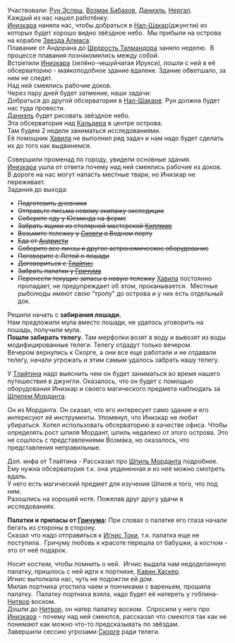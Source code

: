 Участвовали: [Рун Эспеш](Персонажи%20игроков/Рун%20Эспеш.md), [Возмак Бабахов](Персонажи%20игроков/Возмак%20Бабахов.md), [Даниэль](Персонажи%20игроков/Даниэль.md), [Нергал](Персонажи%20игроков/Нергал.md).  
Каждый из нас нашел работёнку.  
[Инизкара](НИПы/Инизкара.md) наняла нас, чтобы добраться в [Нал-Шакар](Места/Анкорато/Нал-Шакар.md)(джунгли) из которых будет хорошо видно звёздное небо.  
Мы прибыли на острова на корабле [Звезда Алмаса](Места/Анкорато/Звезда%20Алмаса.md).  
Плавание от Андорана до [Щедрость Талмандора](Места/Анкорато/Щедрость%20Талмандора/Щедрость%20Талмандора.md) заняло неделю.  
В процессе плавания познакомились между собой.  
Встретили [Инизкара](НИПы/Инизкара.md) (зелёно-чешуйчатая Ирукси), пошли с ней в её обсерваторию -  маякоподобное здание вдалеке. Здание обветшало, за ним не следят.  
Над ней смеялись рабочие доков.   
Через пару дней будет затмение, наши задачи:  
Добраться до другой обсерватории в [Нал-Шакаре](Места/Анкорато/Нал-Шакар.md). Рун должна будет нас туда провести.  
[Даниэль](Персонажи%20игроков/Даниэль.md) будет рисовать звёздное небо.  
Эта обсерватория над [Кальдера](Места/Анкорато/Кальдера.md) в центре острова.  
Там будем 2 недели заниматься исследованиями.  
Её помощник [Хавила](НИПы/НИПы%20в%20Щедрости%20Талмандора/Хавила.md) не выполнил ряд задач и нам надо будет сделать их до того как выдвинемся.  
  
Совершили променад по городу, увидели основные здания.  
[Инизкара](НИПы/Инизкара.md) ушла от ответа почему над ней смеялись рабочие из доков.  
В дороге на нас могут напасть местные твари, но Инизкар не переживает.   
Задания до выхода:
- ~~Подготовить дневники~~
- ~~Отправьте письма новому экипажу экспедиции~~
- ~~Соберите еду у Юсминда на ферме~~
- ~~Забрать ящики из столярной мастерской [Киллмар](НИПы/НИПы%20в%20Щедрости%20Талмандора/Киллмар.md)~~
- ~~Возьмите тележку у [Скорги](НИПы/НИПы%20в%20Щедрости%20Талмандора/Скорг.md) в Водном порту~~
- ~~Еда от [Андристи](НИПы/НИПы%20в%20Щедрости%20Талмандора/Андристи.md)~~
- ~~Соберите все линзы и другое астрономическое оборудование~~
- ~~Поговорите с Летой о лошади~~
- ~~Договориться с [Тлайтин](НИПы/НИПы%20в%20Щедрости%20Талмандора/Тлайтин.md)~~
- ~~Забрать палатки у [Гричума](НИПы/НИПы%20в%20Щедрости%20Талмандора/Мокслин%20Гричум.md)~~
- ~~Перенести текущие запасы в новую тележку~~
[Хавила](НИПы/НИПы%20в%20Щедрости%20Талмандора/Хавила.md) постоянно пропадает, не предупреждает об этом, проканывается.  
Местные рыболюды имеют свою “тропу” до острова и у них есть отдельный док.  
  
Решили начать с **забирания лошади.**   
Нам предложили мула вместо лошади, не удалось уговорить на лошадь, получили мула.   
**Пошли забирать телегу.** Там мерфолки возят в воду и вывозят из воды модифицированные телеги. Телегу отдадут только вечером.  
Вечером вернулись к Скорге, а они все еще работали и не отдавали телегу, начали угрожать  и этим самым удалось забрать нашу телегу.   
  
У [Тлайтина](НИПы/НИПы%20в%20Щедрости%20Талмандора/Тлайтин.md) надо выяснить чем он будет заниматься во время нашего путешествия в джунгли.  Оказалось, что он будет с помощью оборудования Инизкар и своего магического предмета  наблюдать за [Шпилем Морданта](Общие%20сведения/Шпиль%20Морданта.md).
  
Он из Морданта. Он сказал, что его интересует само здание и его интересуют её  инструменты. Упомянул, что Инизкар не любит убираться. Хотел использовать обсерваторию  в качестве офиса. Чтобы определять рост шпиля Мордант, шпиль недалеко от этого острова.  Это не сошлось с представлениями Возмака, но оказалось, что представления неправильные.

Доп. инфа от Тлайтина - Рассказал про [Шпиль Морданта](Общие%20сведения/Шпиль%20Морданта.md) подробнее.   
Ему нужна обсерватория т.к. она уединенная и из неё можно смотреть вдаль.  
У него есть магический предмет для изучения Шпиля и того, что под ним.  
Разошлись на хорошей ноте. Пожелав друг другу удачи в исследованиях.  
  
**Палатки и припасы от [Гричума](НИПы/НИПы%20в%20Щедрости%20Талмандора/Мокслин%20Гричум.md):**
При словах о палатке его глаза начали бегать из стороны в сторону.  
Сказал что надо отправиться к [Игнис Токи](НИПы/НИПы%20в%20Щедрости%20Талмандора/Игнис%20Токи.md), т.к. палатка еще не поступила.  
Гричуму любовь к красоте перешла от бабушки, а костюм - это от неё подарок. 
  
Носит костюм, чтобы помнить о ней.  
Игнис выдала нам недоделанную палатку, пришлось с ней идти к портнихе, [Кавин Хаскер](НИПы/НИПы%20в%20Щедрости%20Талмандора/Кавин%20Хаскер.md).  
Игнис вытолкала нас, чуть не подожгли ей дом.  
Милая портниха угостила чаем и пончиками с вареньем, прошила палатку.  
Палатку портниха взяла, надо будет её натереть у гоблина-[Нитвор](НИПы/НИПы%20в%20Щедрости%20Талмандора/Нитвор.md) воском.  
Дошли до [Нитвор](НИПы/НИПы%20в%20Щедрости%20Талмандора/Нитвор.md), он натер палатку воском.  
Спросили у него про [Инизкара](НИПы/Инизкара.md) - почему над ней смеются, рассказал что смеются так как не  понимают как можно что-то предсказывать по звёздам.  
Завершили сессию угрозами [Скорге](НИПы/НИПы%20в%20Щедрости%20Талмандора/Скорг.md) ради телеги.  